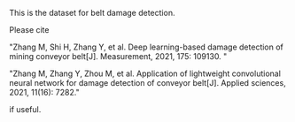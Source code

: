 This is the dataset for belt damage detection.

Please cite 

"Zhang M, Shi H, Zhang Y, et al. Deep learning-based damage detection of mining conveyor belt[J]. Measurement, 2021, 175: 109130. "

"Zhang M, Zhang Y, Zhou M, et al. Application of lightweight convolutional neural network for damage detection of conveyor belt[J]. Applied sciences, 2021, 11(16): 7282."

if useful.
